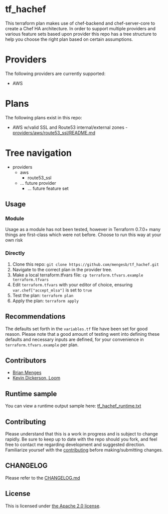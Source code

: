 # tf_hachef

This terraform plan makes use of chef-backend and chef-server-core to create a
Chef HA architecture. In order to support multiple providers and various
feature sets based upon provider this repo has a tree structure to help you
choose the right plan based on certain assumptions.


# Providers

The following providers are currently supported:

* AWS


# Plans

The following plans exist in this repo:

* AWS w/valid SSL and Route53 internal/external zones - [providers/aws/route53_ssl/README.md](providers/aws/route53_ssl/README.md)


# Tree navigation

* providers
  * aws
    * route53_ssl
  * ... future provider
    * ... future feature set


## Usage


### Module

Usage as a module has not been tested, however in Terraform 0.7.0+ many things
are first-class which were not before. Choose to run this way at your own risk


### Directly

1. Clone this repo: `git clone https://github.com/mengesb/tf_hachef.git`
2. Navigate to the correct plan in the provider tree.
3. Make a local terraform.tfvars file: `cp terraform.tfvars.example terraform.tfvars`
4. Edit `terraform.tfvars` with your editor of choice, ensuring
`var.chef["accept_mlsa"]` is set to `true`
5. Test the plan: `terraform plan`
6. Apply the plan: `terraform apply`


## Recommendations

The defaults set forth in the `variables.tf` file have been set for good reason.
Please note that a good amount of testing went into defining these defaults and
necessary inputs are defined, for your convenience in `terraform.tfvars.example`
per plan.


## Contributors

* [Brian Menges](https://github.com/mengesb)
* [Kevin Dickerson, Loom](https://loom.technology)

## Runtime sample

You can view a runtime output sample here: [tf_hachef_runtime.txt](https://gist.github.com/mengesb/0771c38a64d3dd7aa609dc31f5933bba)


## Contributing

Please understand that this is a work in progress and is subject to change
rapidly. Be sure to keep up to date with the repo should you fork, and feel
free to contact me regarding development and suggested direction. Familiarize
yoursef with the [contributing](CONTRIBUTING.md) before making/submitting changes.


## CHANGELOG

Please refer to the [CHANGELOG.md](CHANGELOG.md)


## License

This is licensed under [the Apache 2.0 license](https://www.apache.org/licenses/LICENSE-2.0).
